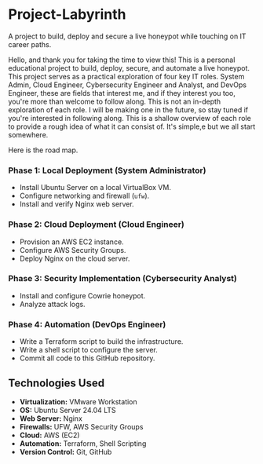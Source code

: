 # Project-Labyrinth
A project to build, deploy and secure a live honeypot while touching on IT career paths. 

Hello, and thank you for taking the time to view this! This is a personal educational project to build, deploy, secure, and automate a live honeypot. This project serves as a practical exploration of four key IT roles. System Admin, Cloud Engineer, Cybersecurity Engineer and Analyst, and DevOps Engineer, these are fields that interest me, and if they interest you too, you're more than welcome to follow along. This is not an in-depth exploration of each role. I will be making one in the future, so stay tuned if you're interested in following along. This is a shallow overview of each role to provide a rough idea of what it can consist of. It's simple,e but we all start somewhere. 

Here is the road map. 

### Phase 1: Local Deployment (System Administrator) 
- Install Ubuntu Server on a local VirtualBox VM.
- Configure networking and firewall (`ufw`).
- Install and verify Nginx web server.

### Phase 2: Cloud Deployment (Cloud Engineer) 
- Provision an AWS EC2 instance.
- Configure AWS Security Groups.
- Deploy Nginx on the cloud server.

### Phase 3: Security Implementation (Cybersecurity Analyst) 
- Install and configure Cowrie honeypot.
- Analyze attack logs.

### Phase 4: Automation (DevOps Engineer) 
- Write a Terraform script to build the infrastructure. 
- Write a shell script to configure the server.
- Commit all code to this GitHub repository.

## Technologies Used
* **Virtualization:** VMware Workstation
* **OS:** Ubuntu Server 24.04 LTS
* **Web Server:** Nginx
* **Firewalls:** UFW, AWS Security Groups
* **Cloud:** AWS (EC2)
* **Automation:** Terraform, Shell Scripting
* **Version Control:** Git, GitHub
